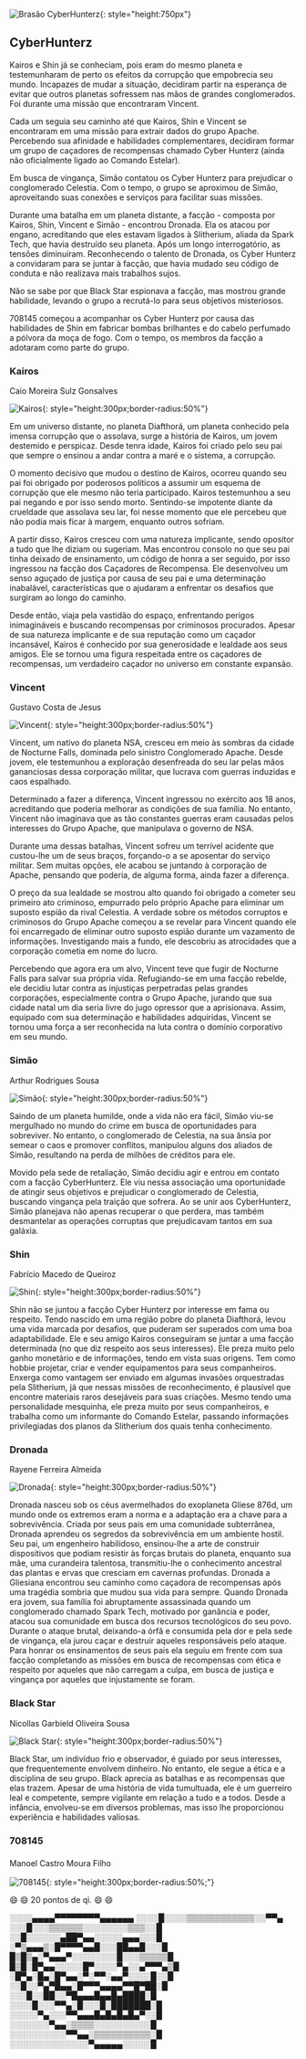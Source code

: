 ![Brasão CyberHunterz](assets/menor.png){: style="height:750px"}

## <span class="classe-titulo">**CyberHunterz**</span>

Kairos e Shin já se conheciam, pois eram do mesmo planeta e testemunharam de perto os efeitos da corrupção que empobrecia seu mundo. Incapazes de mudar a situação, decidiram partir na esperança de evitar que outros planetas sofressem nas mãos de grandes conglomerados. Foi durante uma missão que encontraram Vincent.

Cada um seguia seu caminho até que Kairos, Shin e Vincent se encontraram em uma missão para extrair dados do grupo Apache. Percebendo sua afinidade e habilidades complementares, decidiram formar um grupo de caçadores de recompensas chamado Cyber Hunterz (ainda não oficialmente ligado ao Comando Estelar).

Em busca de vingança, Simão contatou os Cyber Hunterz para prejudicar o conglomerado Celestia. Com o tempo, o grupo se aproximou de Simão, aproveitando suas conexões e serviços para facilitar suas missões.

Durante uma batalha em um planeta distante, a facção - composta por Kairos, Shin, Vincent e Simão - encontrou Dronada. Ela os atacou por engano, acreditando que eles estavam ligados à Slitherium, aliada da Spark Tech, que havia destruído seu planeta. Após um longo interrogatório, as tensões diminuíram. Reconhecendo o talento de Dronada, os Cyber Hunterz a convidaram para se juntar à facção, que havia mudado seu código de conduta e não realizava mais trabalhos sujos.

Não se sabe por que Black Star espionava a facção, mas mostrou grande habilidade, levando o grupo a recrutá-lo para seus objetivos misteriosos.

708145 começou a acompanhar os Cyber Hunterz por causa das habilidades de Shin em fabricar bombas brilhantes e do cabelo perfumado a pólvora da moça de fogo. Com o tempo, os membros da facção a adotaram como parte do grupo.

### Kairos
Caio Moreira Sulz Gonsalves&nbsp;&nbsp;&nbsp;&nbsp;
<a href="https://github.com/CaioSulz" style="color:white">:simple-github:</a>
 
![Kairos](integrantes\kairos\profile.png){: style="height:300px;border-radius:50%"}

Em um universo distante, no planeta Diafthorá, um planeta conhecido pela imensa corrupção que o assolava, surge a história de Kairos, um jovem destemido e perspicaz. Desde tenra idade, Kairos foi criado pelo seu pai que sempre o ensinou a andar contra a maré e o sistema, a corrupção.

O momento decisivo que mudou o destino de Kairos, ocorreu quando seu pai foi obrigado por poderosos políticos a assumir um esquema de corrupção que ele mesmo não teria participado. Kairos testemunhou a seu pai negando e por isso sendo morto. Sentindo-se impotente diante da crueldade que assolava seu lar, foi nesse momento que ele percebeu que não podia mais ficar à margem, enquanto outros sofriam. 

A partir disso, Kairos cresceu com uma natureza implicante, sendo opositor a tudo que lhe diziam ou sugeriam. Mas encontrou consolo no que seu pai tinha deixado de ensinamento, um código de honra a ser seguido, por isso ingressou na facção dos Caçadores de Recompensa. Ele desenvolveu um senso aguçado de justiça por causa de seu pai e uma determinação inabalável, características que o ajudaram a enfrentar os desafios que surgiram ao longo do caminho.

Desde então, viaja pela vastidão do espaço, enfrentando perigos inimagináveis ​​e buscando recompensas por criminosos procurados. Apesar de sua natureza implicante e de sua reputação como um caçador incansável, Kairos é conhecido por sua generosidade e lealdade aos seus amigos. Ele se tornou uma figura respeitada entre os caçadores de recompensas, um verdadeiro caçador no universo em constante expansão.

### Vincent
Gustavo Costa de Jesus&nbsp;&nbsp;&nbsp;&nbsp;
<a href="https://github.com/cwtshh" style="color:white">:simple-github:</a>

![Vincent](integrantes\vincent\profile.png){: style="height:300px;border-radius:50%"}


Vincent, um nativo do planeta NSA, cresceu em meio às sombras da cidade de Nocturne Falls, dominada pelo sinistro Conglomerado Apache. Desde jovem, ele testemunhou a exploração desenfreada do seu lar pelas mãos gananciosas dessa corporação militar, que lucrava com guerras induzidas e caos espalhado. 

Determinado a fazer a diferença, Vincent ingressou no exército aos 18 anos, acreditando que poderia melhorar as condições de sua família. No entanto, Vincent não imaginava que as tão constantes guerras eram causadas pelos interesses do Grupo Apache, que manipulava o governo de NSA. 

Durante uma dessas batalhas, Vincent sofreu um terrível acidente que custou-lhe um de seus braços, forçando-o a se aposentar do serviço militar. Sem muitas opções, ele acabou se juntando à corporação de Apache, pensando que poderia, de alguma forma, ainda fazer a diferença. 

O preço da sua lealdade se mostrou alto quando foi obrigado a cometer seu primeiro ato criminoso, empurrado pelo próprio Apache para eliminar um suposto espião da rival Celestia. A verdade sobre os métodos corruptos e criminosos do Grupo Apache começou a se revelar para Vincent quando ele foi encarregado de eliminar outro suposto espião durante um vazamento de informações. Investigando mais a fundo, ele descobriu as atrocidades que a corporação cometia em nome do lucro. 

Percebendo que agora era um alvo, Vincent teve que fugir de Nocturne Falls para salvar sua própria vida. Refugiando-se em uma facção rebelde, ele decidiu lutar contra as injustiças perpetradas pelas grandes corporações, especialmente contra o Grupo Apache, jurando que sua cidade natal um dia seria livre do jugo opressor que a aprisionava. Assim, equipado com sua determinação e habilidades adquiridas, Vincent se tornou uma força a ser reconhecida na luta contra o domínio corporativo em seu mundo. 

### Simão
Arthur Rodrigues Sousa&nbsp;&nbsp;&nbsp;&nbsp;
<a href="https://github.com/arthurrsousa" style="color:white">:simple-github:</a>

![Simão](integrantes\simao\profile.png){: style="height:300px;border-radius:50%"}

Saindo de um planeta humilde, onde a vida não era fácil, Simão viu-se mergulhado no mundo do crime em busca de oportunidades para sobreviver. No entanto, o conglomerado de Celestia, na sua ânsia por semear o caos e promover conflitos, manipulou alguns dos aliados de Simão, resultando na perda de milhões de créditos para ele.

Movido pela sede de retaliação, Simão decidiu agir e entrou em contato com a facção CyberHunterz. Ele viu nessa associação uma oportunidade de atingir seus objetivos e prejudicar o conglomerado de Celestia, buscando vingança pela traição que sofrera. Ao se unir aos CyberHunterz, Simão planejava não apenas recuperar o que perdera, mas também desmantelar as operações corruptas que prejudicavam tantos em sua galáxia.

### Shin
Fabrício Macedo de Queiroz&nbsp;&nbsp;&nbsp;&nbsp;
<a href="https://github.com/FabricioDeQueiroz" style="color:white">:simple-github:</a>

![Shin](integrantes\shin\profile.png){: style="height:300px;border-radius:50%"}

Shin não se juntou a facção Cyber Hunterz por interesse em fama ou respeito. Tendo nascido em uma região pobre do planeta Diafthorá, levou uma vida marcada por desafios, que puderam ser superados com uma boa adaptabilidade. Ele e seu amigo Kairos conseguiram se juntar a uma facção determinada (no que diz respeito aos seus interesses). Ele preza muito pelo ganho monetário e de informações, tendo em vista suas origens. Tem como hobbie projetar, criar e vender equipamentos para seus companheiros. Enxerga como vantagem ser enviado em algumas invasões orquestradas pela Slitherium, já que nessas missões de reconhecimento, é plausível que encontre materiais raros desejáveis para suas criações. 
Mesmo tendo uma personalidade mesquinha, ele preza muito por seus companheiros, e trabalha como um informante do Comando Estelar, passando informações privilegiadas dos planos da Slitherium dos quais tenha conhecimento.

### Dronada
Rayene Ferreira Almeida&nbsp;&nbsp;&nbsp;&nbsp;
<a href="https://github.com/rayenealmeida" style="color:white">:simple-github:</a>

![Dronada](integrantes\dronada\profile.png){: style="height:300px;border-radius:50%"}

Dronada nasceu sob os céus avermelhados do exoplaneta Gliese 876d, um mundo onde os extremos eram a norma e a adaptação era a chave para a sobrevivência. 
Criada por seus pais em uma comunidade subterrânea, Dronada aprendeu os segredos da sobrevivência em um ambiente hostil. Seu pai, um engenheiro habilidoso, ensinou-lhe a arte de construir dispositivos que podiam resistir às forças brutais do planeta, enquanto sua mãe, uma curandeira talentosa, transmitiu-lhe o conhecimento ancestral das plantas e ervas que cresciam em cavernas profundas.
Dronada a Gliesiana encontrou seu caminho como caçadora de recompensas após uma tragédia sombria que mudou sua vida para sempre.  Quando Dronada era jovem, sua família foi abruptamente assassinada quando um conglomerado chamado Spark Tech, motivado por ganância e poder, atacou sua comunidade em busca dos recursos tecnológicos do seu povo. Durante o ataque brutal, deixando-a órfã e consumida pela dor e pela sede de vingança, ela jurou caçar e destruir aqueles responsáveis pelo ataque.
Para honrar os ensinamentos de seus pais ela seguiu em frente com sua facção completando as missões em busca de recompensas com ética e respeito por aqueles que não carregam a culpa, em busca de justiça e vingança por aqueles que injustamente se foram.

### Black Star
Nicollas Garbield Oliveira Sousa&nbsp;&nbsp;&nbsp;&nbsp;
<a href="https://github.com/nicollaxs" style="color:white">:simple-github:</a>

![Black Star](integrantes\blackstar\profile.png){: style="height:300px;border-radius:50%"}

Black Star, um indivíduo frio e observador, é guiado por seus interesses, que frequentemente envolvem dinheiro. No entanto, ele segue a ética e a disciplina de seu grupo. Black aprecia as batalhas e as recompensas que elas trazem. Apesar de uma história de vida tumultuada, ele é um guerreiro leal e competente, sempre vigilante em relação a tudo e a todos. Desde a infância, envolveu-se em diversos problemas, mas isso lhe proporcionou experiência e habilidades valiosas.

### 708145
Manoel Castro Moura Filho&nbsp;&nbsp;&nbsp;&nbsp;
<a href="https://github.com/matsuo-kage" style="color:white; font-size:20px">:simple-github:</a>

![708145](integrantes\tobias\profile.png){: style="height:300px;border-radius:50%;"}

:smile: :smile: 20 pontos de qi. :smile: :smile:

<p>
░░░░▄▄▄▄▀▀▀▀▀▀▀▀▄▄▄▄▄▄
░░░░█░░░░▒▒▒▒▒▒▒▒▒▒▒▒░░▀▀▄
░░░█░░░▒▒▒▒▒▒░░░░░░░░▒▒▒░░█
░░█░░░░░░▄██▀▄▄░░░░░▄▄▄░░░█
░▀▒▄▄▄▒░█▀▀▀▀▄▄█░░░██▄▄█░░░█
█▒█▒▄░▀▄▄▄▀░░░░░░░░█░░░▒▒▒▒▒█
█▒█░█▀▄▄░░░░░█▀░░░░▀▄░░▄▀▀▀▄▒█
░█▀▄░█▄░█▀▄▄░▀░▀▀░▄▄▀░░░░█░░█
░░█░░▀▄▀█▄▄░█▀▀▀▄▄▄▄▀▀█▀██░█
░░░█░░██░░▀█▄▄▄█▄▄█▄████░█
░░░░█░░░▀▀▄░█░░░█░███████░█
░░░░░▀▄░░░▀▀▄▄▄█▄█▄█▄█▄▀░░█
░░░░░░░▀▄▄░▒▒▒▒░░░░░░░░░░█
░░░░░░░░░░▀▀▄▄░▒▒▒▒▒▒▒▒▒▒░█
░░░░░░░░░░░░░░▀▄▄▄▄▄░░░░░█
</p>